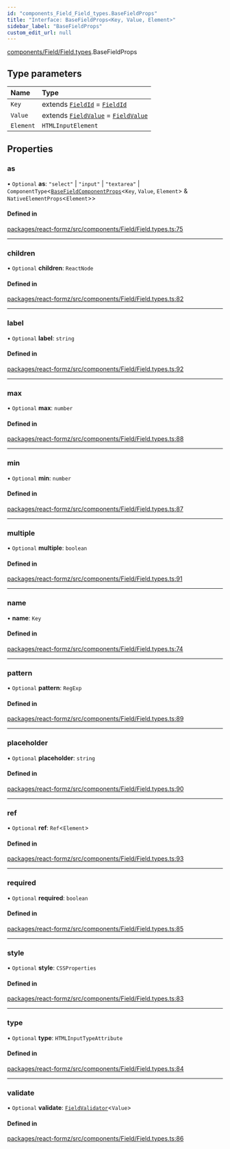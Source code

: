 ```yaml
---
id: "components_Field_Field_types.BaseFieldProps"
title: "Interface: BaseFieldProps<Key, Value, Element>"
sidebar_label: "BaseFieldProps"
custom_edit_url: null
---
```


[components/Field/Field.types](../modules/components_Field_Field_types.md).BaseFieldProps

## Type parameters

| Name | Type |
| :------ | :------ |
| `Key` | extends [`FieldId`](../modules/types_field.md#fieldid) = [`FieldId`](../modules/types_field.md#fieldid) |
| `Value` | extends [`FieldValue`](../modules/types_field.md#fieldvalue) = [`FieldValue`](../modules/types_field.md#fieldvalue) |
| `Element` | `HTMLInputElement` |

## Properties

### as

• `Optional` **as**: ``"select"`` \| ``"input"`` \| ``"textarea"`` \| `ComponentType`<[`BaseFieldComponentProps`](components_Field_Field_types.BaseFieldComponentProps.md)<`Key`, `Value`, `Element`\> & `NativeElementProps`<`Element`\>\>

#### Defined in

[packages/react-formz/src/components/Field/Field.types.ts:75](https://github.com/ZerryStack/react-formz/blob/main/packages/react-formz/src/components/Field/Field.types.ts#L75)

___

### children

• `Optional` **children**: `ReactNode`

#### Defined in

[packages/react-formz/src/components/Field/Field.types.ts:82](https://github.com/ZerryStack/react-formz/blob/main/packages/react-formz/src/components/Field/Field.types.ts#L82)

___

### label

• `Optional` **label**: `string`

#### Defined in

[packages/react-formz/src/components/Field/Field.types.ts:92](https://github.com/ZerryStack/react-formz/blob/main/packages/react-formz/src/components/Field/Field.types.ts#L92)

___

### max

• `Optional` **max**: `number`

#### Defined in

[packages/react-formz/src/components/Field/Field.types.ts:88](https://github.com/ZerryStack/react-formz/blob/main/packages/react-formz/src/components/Field/Field.types.ts#L88)

___

### min

• `Optional` **min**: `number`

#### Defined in

[packages/react-formz/src/components/Field/Field.types.ts:87](https://github.com/ZerryStack/react-formz/blob/main/packages/react-formz/src/components/Field/Field.types.ts#L87)

___

### multiple

• `Optional` **multiple**: `boolean`

#### Defined in

[packages/react-formz/src/components/Field/Field.types.ts:91](https://github.com/ZerryStack/react-formz/blob/main/packages/react-formz/src/components/Field/Field.types.ts#L91)

___

### name

• **name**: `Key`

#### Defined in

[packages/react-formz/src/components/Field/Field.types.ts:74](https://github.com/ZerryStack/react-formz/blob/main/packages/react-formz/src/components/Field/Field.types.ts#L74)

___

### pattern

• `Optional` **pattern**: `RegExp`

#### Defined in

[packages/react-formz/src/components/Field/Field.types.ts:89](https://github.com/ZerryStack/react-formz/blob/main/packages/react-formz/src/components/Field/Field.types.ts#L89)

___

### placeholder

• `Optional` **placeholder**: `string`

#### Defined in

[packages/react-formz/src/components/Field/Field.types.ts:90](https://github.com/ZerryStack/react-formz/blob/main/packages/react-formz/src/components/Field/Field.types.ts#L90)

___

### ref

• `Optional` **ref**: `Ref`<`Element`\>

#### Defined in

[packages/react-formz/src/components/Field/Field.types.ts:93](https://github.com/ZerryStack/react-formz/blob/main/packages/react-formz/src/components/Field/Field.types.ts#L93)

___

### required

• `Optional` **required**: `boolean`

#### Defined in

[packages/react-formz/src/components/Field/Field.types.ts:85](https://github.com/ZerryStack/react-formz/blob/main/packages/react-formz/src/components/Field/Field.types.ts#L85)

___

### style

• `Optional` **style**: `CSSProperties`

#### Defined in

[packages/react-formz/src/components/Field/Field.types.ts:83](https://github.com/ZerryStack/react-formz/blob/main/packages/react-formz/src/components/Field/Field.types.ts#L83)

___

### type

• `Optional` **type**: `HTMLInputTypeAttribute`

#### Defined in

[packages/react-formz/src/components/Field/Field.types.ts:84](https://github.com/ZerryStack/react-formz/blob/main/packages/react-formz/src/components/Field/Field.types.ts#L84)

___

### validate

• `Optional` **validate**: [`FieldValidator`](../modules/types_field.md#fieldvalidator)<`Value`\>

#### Defined in

[packages/react-formz/src/components/Field/Field.types.ts:86](https://github.com/ZerryStack/react-formz/blob/main/packages/react-formz/src/components/Field/Field.types.ts#L86)
